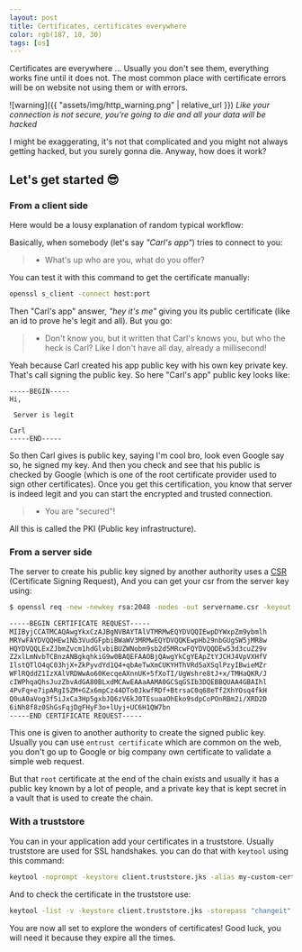 ```yaml
---
layout: post
title: Certificates, certificates everywhere
color: rgb(187, 10, 30)
tags: [os]
---
```


Certificates are everywhere ...
Usually you don't see them, everything works fine until it does not. 
The most common place with certificate errors will be on website not using them or with errors. 

![warning]({{ "assets/img/http_warning.png" | relative_url }})
*Like your connection is not secure, you're going to die and all your data will be hacked*

I might be exaggerating, it's not that complicated and you might not always getting hacked, but you surely gonna die.
Anyway, how does it work?

## Let's get started 😎

### From a client side

Here would be a lousy explanation of random typical workflow:

Basically, when somebody (let's say _"Carl's app"_) tries to connect to you:
>  - What's up who are you, what do you offer?

You can test it with this command to get the certificate manually:

```bash
openssl s_client -connect host:port
```

Then "Carl's app" answer, _"hey it's me"_ giving you its public certificate (like an id to prove he's legit and all).
But you go:
>  - Don't know you, but it written that Carl's knows you, but who the heck is Carl? Like I don't have all day, already a millisecond!
  
Yeah because Carl created his app public key with his own key private key. That's call signing the public key.
 So here "Carl's app" public key looks like:

```
-----BEGIN-----
Hi,

 Server is legit 
 
Carl
-----END-----
```
 
So then Carl gives is public key, saying I'm cool bro, look even Google say so, he signed my key. 
And then you check and see that his public is checked by Google (which is one of the root certificate provider used to sign other certificates).
Once you get this certification, you know that server is indeed legit and you can start the encrypted and trusted connection.

>  - You are "secured"!

All this is called the PKI (Public key infrastructure).

### From a server side

The server to create his public key signed by another authority uses a [CSR](https://www.sslshopper.com/what-is-a-csr-certificate-signing-request.html) (Certificate Signing Request),
And you can get your csr from the server key using:

```bash
$ openssl req -new -newkey rsa:2048 -nodes -out servername.csr -keyout servername.key

-----BEGIN CERTIFICATE REQUEST-----
MIIByjCCATMCAQAwgYkxCzAJBgNVBAYTAlVTMRMwEQYDVQQIEwpDYWxpZm9ybmlh
MRYwFAYDVQQHEw1Nb3VudGFpbiBWaWV3MRMwEQYDVQQKEwpHb29nbGUgSW5jMR8w
HQYDVQQLExZJbmZvcm1hdGlvbiBUZWNobm9sb2d5MRcwFQYDVQQDEw53d3cuZ29v
Z2xlLmNvbTCBnzANBgkqhkiG9w0BAQEFAAOBjQAwgYkCgYEApZtYJCHJ4VpVXHfV
IlstQTlO4qC03hjX+ZkPyvdYd1Q4+qbAeTwXmCUKYHThVRd5aXSqlPzyIBwieMZr
WFlRQddZ1IzXAlVRDWwAo60KecqeAXnnUK+5fXoTI/UgWshre8tJ+x/TMHaQKR/J
cIWPhqaQhsJuzZbvAdGA80BLxdMCAwEAAaAAMA0GCSqGSIb3DQEBBQUAA4GBAIhl
4PvFq+e7ipARgI5ZM+GZx6mpCz44DTo0JkwfRDf+BtrsaC0q68eTf2XhYOsq4fkH
Q0uA0aVog3f5iJxCa3Hp5gxbJQ6zV6kJ0TEsuaaOhEko9sdpCoPOnRBm2i/XRD2D
6iNh8f8z0ShGsFqjDgFHyF3o+lUyj+UC6H1QW7bn
-----END CERTIFICATE REQUEST-----
```

This one is given to another authority to create the signed public key. 
Usually you can use `entrust certificate` which are common on the web, you don't go up to Google or big company own certificate to validate a simple web request.
 
But that `root` certificate at the end of the chain exists and usually it has a public key known by a lot of people, 
and a private key that is kept secret in a vault that is used to create the chain.


### With a truststore

You can in your application add your certificates in a truststore.
Usually truststore are used for SSL handshakes. you can do that with `keytool` using this command:

```bash 
keytool -noprompt -keystore client.truststore.jks -alias my-custom-cert-alias -import -file newcert.crt -storepass "changeit" -keypass "changeit"
```

And to check the certificate in the truststore use:

```bash
keytool -list -v -keystore client.truststore.jks -storepass "changeit"
```

You are now all set to explore the wonders of certificates! Good luck, you will need it because they expire all the times.
